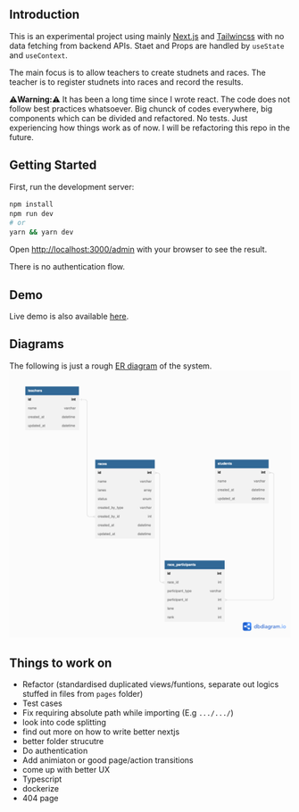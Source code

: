 ## Introduction
This is an experimental project using mainly [Next.js](https://nextjs.org/) and [Tailwincss](https://tailwindcss.com) with no data fetching from backend APIs.
Staet and Props are handled by `useState` and `useContext`.

The main focus is to allow teachers to create studnets and races. The teacher is to
register studnets into races and record the results.

 :warning:**Warning:**:warning:
It has been a long time since I wrote react. The code does not follow best practices whatsoever.
Big chunck of codes everywhere, big components which can be divided and refactored. No tests. 
Just experiencing how things work as of now. I will be refactoring this repo in the future.

## Getting Started

First, run the development server:

```bash
npm install
npm run dev
# or
yarn && yarn dev
```

Open [http://localhost:3000/admin](http://localhost:3000) with your browser to see the result.

There is no authentication flow.

## Demo

Live demo is also available [here](https://nextjs-experience.vercel.app/admin).

## Diagrams

The following is just a rough [ER diagram](https://dbdiagram.io/d/6356e7c6fa2755667d621a78) of the system.
![ER diagram](./diagrams/erd.png)

## Things to work on

- Refactor (standardised duplicated views/funtions, separate out logics stuffed in files from `pages` folder)
- Test cases
- Fix requiring absolute path while importing (E.g `.../.../`)
- look into code splitting
- find out more on how to write better nextjs
- better folder strucutre
- Do authentication
- Add animiaton or good page/action transitions
- come up with better UX
- Typescript
- dockerize
- 404 page
